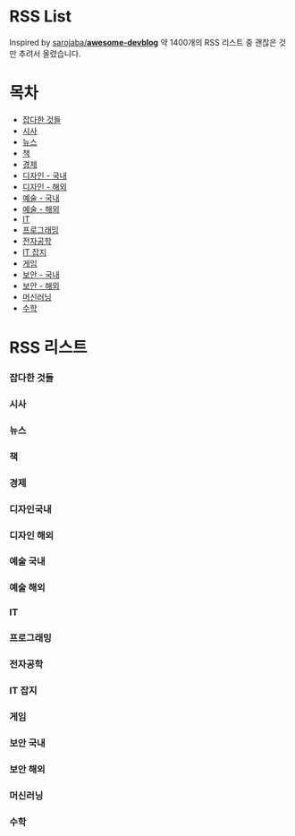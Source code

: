 # RSS List
Inspired by [sarojaba/**awesome-devblog**](https://github.com/sarojaba/awesome-devblog)
약 1400개의 RSS 리스트 중 괜찮은 것만 추려서 올렸습니다.

# 목차

- [잡다한 것들](#잡다한-것들)
- [시사](#시사)
- [뉴스](#뉴스)
- [책](#책)
- [경제](#경제)
- [디자인 - 국내](#디자인-국내)
- [디자인 - 해외](#디자인-해외)
- [예술 - 국내](#국내)
- [예술 - 해외](#예술-해외)
- [IT](#IT)
- [프로그래밍](#프로그래밍)
- [전자공학](#전자공학)
- [IT 잡지](#IT-잡지)
- [게임](#게임)
- [보안 - 국내](#보안-국내)
- [보안 - 해외](#보안-해외)
- [머신러닝](#머신러닝)
- [수학](#수학)

# RSS 리스트

###  잡다한 것들

### 시사

### 뉴스

### 책

### 경제

### 디자인국내

### 디자인 해외

### 예술 국내

### 예술 해외

### IT

### 프로그래밍

### 전자공학

### IT 잡지

### 게임

### 보안 국내

### 보안 해외

### 머신러닝

### 수학